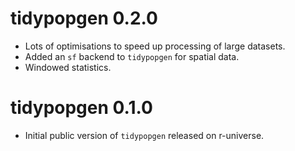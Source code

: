 # tidypopgen 0.2.0
* Lots of optimisations to speed up processing of large datasets.
* Added an `sf` backend to `tidypopgen` for spatial data.
* Windowed statistics.

# tidypopgen 0.1.0

* Initial public version of `tidypopgen` released on r-universe.
